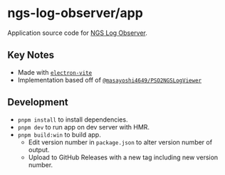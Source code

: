 # ngs-log-observer/app

Application source code for [NGS Log Observer](https://jojobii-arks.github.io/ngs-log-observer).

## Key Notes

- Made with [`electron-vite`](https://evite.netlify.app/)
- Implementation based off of [`@masayoshi4649/PSO2NGSLogViewer`](https://github.com/masayoshi4649/PSO2NGSLogViewer)

## Development

- `pnpm install` to install dependencies.
- `pnpm dev` to run app on dev server with HMR.
- `pnpm build:win` to build app.
  - Edit version number in `package.json` to alter version number of output.
  - Upload to GitHub Releases with a new tag including new version number.
